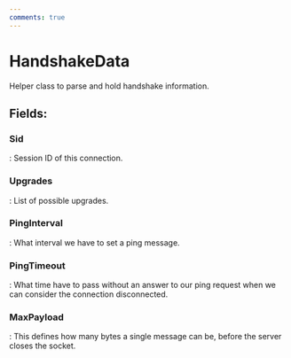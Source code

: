 ```yaml
---
comments: true
---
```

# HandshakeData

Helper class to parse and hold handshake information. 

## **Fields**:
### **Sid**
: Session ID of this connection. 
### **Upgrades**
: List of possible upgrades. 
### **PingInterval**
: What interval we have to set a ping message. 
### **PingTimeout**
: What time have to pass without an answer to our ping request when we can consider the connection disconnected. 
### **MaxPayload**
: This defines how many bytes a single message can be, before the server closes the socket. 